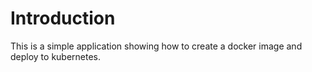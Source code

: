 # Introduction
This is a simple application showing how to create a docker image and deploy to kubernetes.